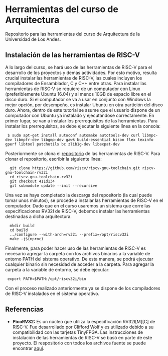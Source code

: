# Herramientas del curso de Arquitectura
Repositorio para las herramientas del curso de Arquitectura de la Universidad de Los Andes. 

## Instalación de las herramientas de RISC-V
A lo largo del curso, se hará uso de las herramientas de RISC-V para el desarrollo de los proyectos y demás actividades. Por esto motivo, resulta crucial instalar las herramientas de RISC-V, las cuales incluyen los compiladores de Ensamblador, C y C++ entre otras. Para instalar las herramientas de RISC-V se requiere de un computador con Linux (preferiblemente Ubuntu 16.04) y al menos 10GB de espacio libre en el disco duro. Si el computador se va a usar en conjunto con Windows la mejor opción, por desempeño, es instalar Ubuntu en otra partición del disco duro. Ahora, dentro de este tutorial se asume que el usuario dispone de un computador con Ubuntu ya instalado y ejecutandose correctamente. En primer lugar, se van a instalar los prerrequisitos de las herramientas. Para instalar los prerrequisitos, se debe ejecutar la siguiente línea en la consola:

 ```
  $ sudo apt-get install autoconf automake autotools-dev curl libmpc-dev libmpfr-dev libgmp-dev gawk build-essential bison flex texinfo gperf libtool patchutils bc zlib1g-dev libexpat-dev
```

Posteriormente se clona el [repositorio](https://github.com/riscv/riscv-gnu-toolchain) de las herramientas de RISC-V. Para clonar el repositorio, escribir la siguiente línea:

```
  git clone https://github.com/riscv/riscv-gnu-toolchain.git riscv-gnu-toolchain-rv32i
  cd riscv-gnu-toolchain-rv32i
  git checkout 411d134
  git submodule update --init --recursive
```
Una vez se haya completado la descarga del repositorio (la cual puede tomar unos minutos), se procede a instalar las herramientas de RISC-V en el computador. Dado que en el curso usaremos un sistema que corre las especificaciones RV32I de RISC-V, debemos instalar las herramientas destinadas a dicha arquitectura. 
 
```
  mkdir build
  cd build
  ../configure --with-arch=rv32i --prefix=/opt/riscv32i
  make -j$(nproc)
```
Finalmente, para poder hacer uso de las herramientas de RISC-V es necesario agregar la carpeta con los archivos binarios a la variable de entorno PATH del sistema operativo. De esta manera, se podrá ejecutar cualquier binario sin necesidad de acceder a la carpeta. Para agregar la carpeta a la variable de entorno, se debe ejecutar:

```
 export PATH=$PATH:/opt/riscv32i/bin
```

Con el proceso realizado anteriormente ya se dispone de los compiladores de RISC-V instalados en el sistema operativo.

## Referencias

* **PicoRV32:** Es un núcleo que utiliza la especificación RV32I[M][C] de RISC-V. Fue desarrollado por Clifford Wolf y es utilizado debido a su compatibilidad con las tarjetas TinyFPGA. Las instrucciones de instalación de las herramientas de RISC-V se basó en parte de este proyecto. El respositorio con todos los archivos fuente se puede encontrar [aquí](https://github.com/cliffordwolf/picorv32.git).
